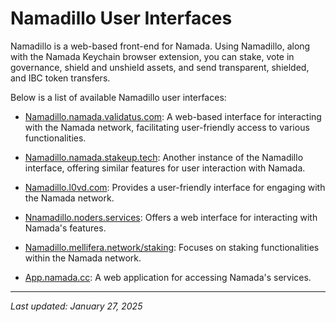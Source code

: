 # Namadillo User Interfaces

Namadillo is a web-based front-end for Namada. Using Namadillo, along with the Namada Keychain browser extension, you can stake, vote in governance, shield and unshield assets, and send transparent, shielded, and IBC token transfers.

Below is a list of available Namadillo user interfaces: 

* [Namadillo.namada.validatus.com](https://namadillo.namada.validatus.com/): A web-based interface for interacting with the Namada network, facilitating user-friendly access to various functionalities.

* [Namadillo.namada.stakeup.tech](https://namadillo.namada.stakeup.tech/): Another instance of the Namadillo interface, offering similar features for user interaction with Namada.

* [Namadillo.l0vd.com](https://namadillo.l0vd.com/): Provides a user-friendly interface for engaging with the Namada network.

* [Nnamadillo.noders.services](http://nnamadillo.noders.services/): Offers a web interface for interacting with Namada's features.

* [Namadillo.mellifera.network/staking](https://namadillo.mellifera.network/staking): Focuses on staking functionalities within the Namada network.
  
* [App.namada.cc](https://app.namada.cc/): A web application for accessing Namada's services.


---

_Last updated: January 27, 2025_

